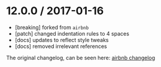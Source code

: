 12.0.0 / 2017-01-16
==================
 - [breaking] forked from `airbnb`
 - [patch] changed indentation rules to 4 spaces
 - [docs] updates to reflect style tweaks
 - [docs] removed irrelevant references

The original changelog, can be seen here: [airbnb changelog](https://github.com/airbnb/javascript/blob/master/packages/eslint-config-airbnb-base/CHANGELOG.md)
